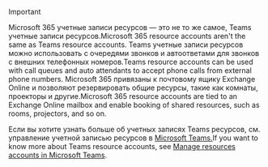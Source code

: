 > [!IMPORTANT]
> <span data-ttu-id="ee8f6-101">Microsoft 365 учетные записи ресурсов — это не то же самое, Teams учетные записи ресурсов.</span><span class="sxs-lookup"><span data-stu-id="ee8f6-101">Microsoft 365 resource accounts aren't the same as Teams resource accounts.</span></span> <span data-ttu-id="ee8f6-102">Teams учетные записи ресурсов можно использовать с очередями звонков и автоответами для звонков с внешних телефонных номеров.</span><span class="sxs-lookup"><span data-stu-id="ee8f6-102">Teams resource accounts can be used with call queues and auto attendants to accept phone calls from external phone numbers.</span></span> <span data-ttu-id="ee8f6-103">Microsoft 365 привязаны к почтовому ящику Exchange Online и позволяют резервировать общие ресурсы, такие как комнаты, проекторы и другие.</span><span class="sxs-lookup"><span data-stu-id="ee8f6-103">Microsoft 365 resource accounts are tied to an Exchange Online mailbox and enable booking of shared resources, such as rooms, projectors, and so on.</span></span>
>
> <span data-ttu-id="ee8f6-104">Если вы хотите узнать больше об учетных записях Teams ресурсов, см. управление учетной записью ресурсов в [Microsoft Teams.](../manage-resource-accounts.md)</span><span class="sxs-lookup"><span data-stu-id="ee8f6-104">If you want to know more about Teams resource accounts, see [Manage resources accounts in Microsoft Teams](../manage-resource-accounts.md).</span></span>
